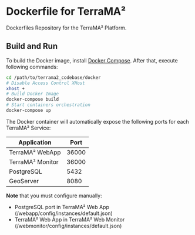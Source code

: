 # Dockerfile for TerraMA²

Dockerfiles Repository for the TerraMA² Platform.

## Build and Run

To build the Docker image, install [Docker Compose](https://docs.docker.com/compose/install/#prerequisites). After that, execute following commands:

```bash
cd /path/to/terrama2_codebase/docker
# Disable Access Control XHost
xhost +
# Build Docker Image
docker-compose build
# Start containers orchestration
docker-compose up
```

The Docker container will automatically expose the following ports for each TerraMA² Service:

|   Application    | Port  |
|------------------|-------|
| TerraMA² WebApp  | 36000 |
| TerraMA² Monitor | 36000 |
| PostgreSQL       | 5432  |
| GeoServer        | 8080  |


**Note** that you must configure manually:

- PostgreSQL port in TerraMA² Web App (/webapp/config/instances/default.json)
- TerraMA² Web App in TerraMA² Web Monitor (/webmonitor/config/instances/default.json)

